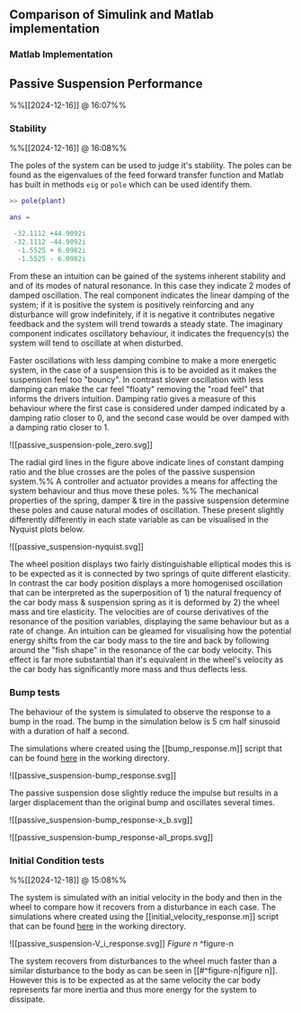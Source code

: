 
## Comparison of Simulink and Matlab implementation

### Matlab Implementation

## Passive Suspension Performance
%%[[2024-12-16]] @ 16:07%%

### Stability
%%[[2024-12-16]] @ 16:08%%

The poles of the system can be used to judge it's stability. The poles can be found as the eigenvalues of the feed forward transfer function and Matlab has built in methods `eig` or `pole` which can be used identify them. 

```matlab
>> pole(plant) 

ans =

 -32.1112 +44.9092i
 -32.1112 -44.9092i
  -1.5525 + 6.0982i
  -1.5525 - 6.0982i
```

From these an intuition can be gained of the systems inherent stability and and of its modes of natural resonance. In this case they indicate 2 modes of damped oscillation.
The real component indicates the linear damping of the system; if it is positive the system is positively reinforcing and any disturbance will grow indefinitely, if it is negative it contributes negative feedback and the system will trend towards a steady state.
The imaginary component indicates oscillatory behaviour, it indicates the frequency(s) the system will tend to oscillate at when disturbed.

Faster oscillations with less damping combine to make a more energetic system, in the case of a suspension this is to be avoided as it makes the suspension feel too "bouncy". In contrast slower oscillation with less damping can make the car feel "floaty" removing the "road feel" that informs the drivers intuition. Damping ratio gives a measure of this behaviour where the first case is considered under damped indicated by a damping ratio closer to 0, and the second case would be over damped with a damping ratio closer to 1.

![[passive_suspension-pole_zero.svg]]

The radial gird lines in the figure above indicate lines of constant damping ratio and the blue crosses are the poles of the passive suspension system.%%  A controller and actuator provides a means for affecting the system behaviour and thus move these poles.  %%
The mechanical properties of the spring, damper & tire in the passive suspension determine these poles and cause natural modes of oscillation. These present slightly differently differently in each state variable as can be visualised in the Nyquist plots below. 

![[passive_suspension-nyquist.svg]]

The wheel position displays two fairly distinguishable elliptical modes this is to be expected as it is connected by two springs of quite different elasticity. In contrast the car body position displays a more homogenised oscillation that can be interpreted as the superposition of 1) the natural frequency of the car body mass & suspension spring as it is deformed by 2) the wheel mass and tire elasticity. 
The velocities are of course derivatives of the resonance of the position variables, displaying the same behaviour but as a rate of change. An intuition can be gleamed for visualising how the potential energy shifts from the car body mass to the tire and back by following around the "fish shape" in the resonance of the car body velocity. This effect is far more substantial than it's equivalent in the wheel's velocity as the car body has significantly more mass and thus deflects less.

### Bump tests

The behaviour of the system is simulated to observe the response to a bump in the road. The bump in the simulation below is 5 cm half sinusoid with a duration of half a second.

The simulations where created using the [[bump_response.m]] script that can be found [here](https://github.com/jasht1/Uni-Projects/blob/master/State%20Space%20Control/CourseWork/code/bump_response.m) in the working directory.

![[passive_suspension-bump_response.svg]]

The passive suspension dose slightly reduce the impulse but results in a larger displacement than the original bump and oscillates several times.

![[passive_suspension-bump_response-x_b.svg]]

![[passive_suspension-bump_response-all_props.svg]]

### Initial Condition tests
%%[[2024-12-18]] @ 15:08%%

The system is simulated with an initial velocity in the body and then in the wheel to compare how it recovers from a disturbance in each case.
The simulations where created using the [[initial_velocity_response.m]] script that can be found [here](https://github.com/jasht1/Uni-Projects/blob/master/State%20Space%20Control/CourseWork/code/initial_velocity_response.m) in the working directory.

![[passive_suspension-V_i_response.svg]] *Figure n* ^figure-n

The system recovers from disturbances to the wheel much faster than a similar disturbance to the body as can be seen in [[#^figure-n|figure n]]. However this is to be expected as at the same velocity the car body represents far more inertia and thus more energy for the system to dissipate.

